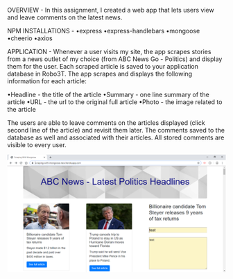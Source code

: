 OVERVIEW - 
In this assignment, I created a web app that lets users view and leave comments on the latest news.

NPM INSTALLATIONS - 
•express
•express-handlebars
•mongoose
•cheerio
•axios

APPLICATION - 
Whenever a user visits my site, the app scrapes stories from a news outlet of my choice (from ABC News Go - Politics) and display them for the user. Each scraped article is saved to your application database in Robo3T. The app scrapes and displays the following information for each article:

•Headline - the title of the article
•Summary - one line summary of the article
•URL - the url to the original full article
•Photo - the image related to the article

The users are able to leave comments on the articles displayed (click second line of the article) and revisit them later. The comments saved to the database as well and associated with their articles. All stored comments are visible to every user.

![Screen Print](./public/images/picture1.PNG)
